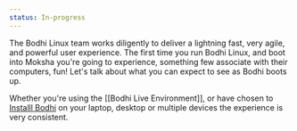 ```yaml
---
status: In-progress
---
```

The Bodhi Linux team works diligently to deliver a lightning fast, very agile, and powerful user experience. The first time you run Bodhi Linux, and boot into Moksha you're going to experience, something few associate with their computers, fun! Let's talk about what you can expect to see as Bodhi boots up.

Whether you're using the [[Bodhi Live Environment]], or have chosen to [Installl Bodhi](https://www.bodhilinux.com/w/installation-instructions/) on your laptop, desktop or multiple devices the experience is very consistent. 

